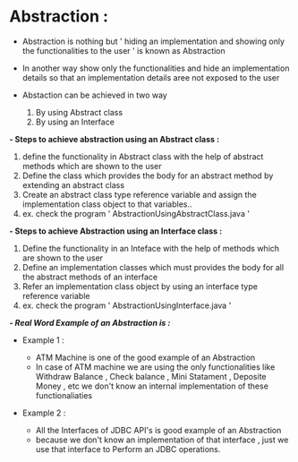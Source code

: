 # Abstraction : 

  - Abstraction is nothing but ' hiding an implementation and showing only the functionalities to the user ' is known as Abstraction
  - In another way show only the functionalities and hide an implementation details so that an implementation  details aree not exposed to the user

  - Abstaction can be achieved in two way
      1. By using Abstract class
      2. By using an Interface

**- Steps to achieve abstraction using an Abstract class :**
  1. define the functionality in Abstract class  with the help of abstract methods which are shown to the user
  2. Define the class which provides the body for an abstract method by extending an abstract class
  3. Create an abstract class type reference variable and assign the implementation class object to that variables..
  4. ex. check the program ' AbstractionUsingAbstractClass.java '

**- Steps to achieve Abstraction using an Interface class :**
  1. Define the functionality in an Inteface with the help of methods which are shown to the user
  2. Define an implementation classes which must provides the body for all the abstract methods of an interface
  3. Refer an implementation class object by using an interface type reference variable
  4. ex.  check the program ' AbstractionUsingInterface.java '


**_- Real Word Example of an Abstraction is :_**

- Example 1 :
  
  - ATM Machine is one of the good example of an Abstraction
  - In case of ATM machine we are using the only functionalities like Withdraw Balance , Check balance , Mini Statament , Deposite Money , etc we don't know an internal implementation of these functionaliaties
 
- Example 2 :

  - All the Interfaces of JDBC API's is good example of an Abstraction
  - because we don't know an implementation of that interface , just we use that interface to Perform an JDBC operations.
    
    

